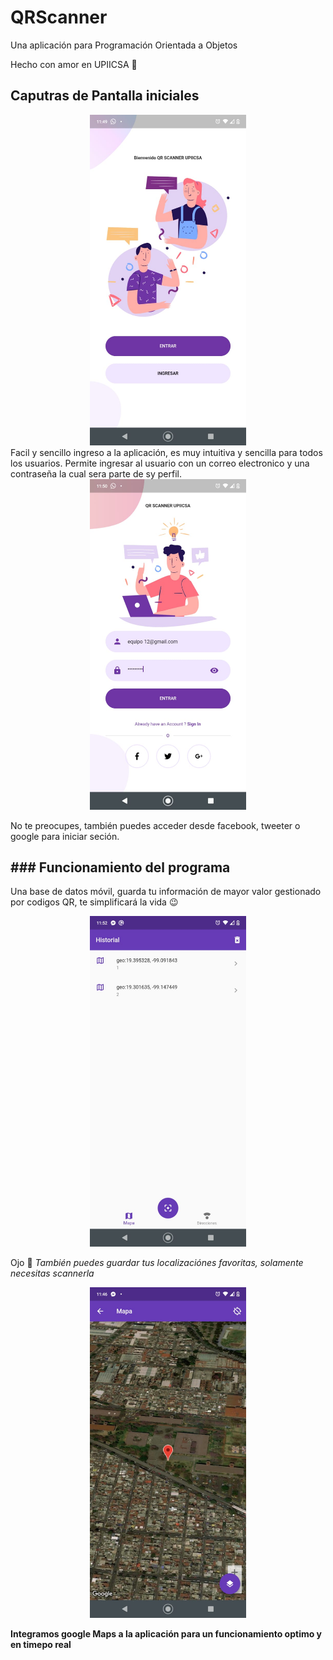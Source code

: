 # QRScanner

Una aplicación para Programación Orientada a Objetos

Hecho con amor en UPIICSA 💚

## Caputras de Pantalla iniciales
<div align="center"> 
  <img src="icons/2.jpeg" width="250">
</div>
Facil y sencillo ingreso a la aplicación, es muy intuitiva y sencilla para todos los usuarios.
Permite ingresar al usuario con un correo electronico y una contraseña la cual sera parte de sy perfil.
<div align="center"> 
  <img src="icons/3.jpeg" width="250">
</div>

No te preocupes, también puedes acceder desde facebook, tweeter o google para iniciar seción.

## ### Funcionamiento del programa

Una base de datos móvil, guarda tu información de mayor valor gestionado por codigos QR, te simplificará la vida 😉

<div align="center"> 
  <img src="icons/4.jpeg" width="250">
</div>


Ojo 👀
*También puedes guardar tus localizaciónes favoritas, solamente necesitas scannerla*


<div align="center"> 
  <img src="icons/1.jpeg" width="250">
</div>

**Integramos google Maps a la aplicación para un funcionamiento optimo y en timepo real**
